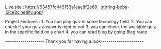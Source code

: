 Live site : https://63457fc443153a1eae8f2e69--stirring-boba-12ce8c.netlify.app/

Project Features : 
    1. You can play quiz in some tecnology field.
    2. You can check if your quiz ansewr is right or not
    3. you can check the available quiz in the specific field on a chart
    4. you can read blog by going Blog route

  --------------------  Thank you for having a look----------------------